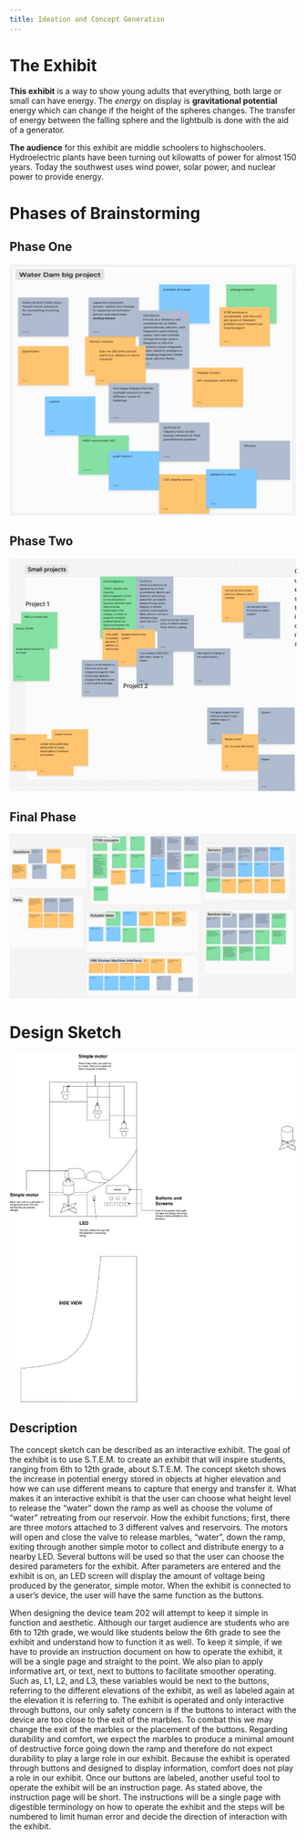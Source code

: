 ```yaml
---
title: Ideation and Concept Generation
---
```

# The Exhibit
**This exhibit** is a way to show young adults that everything, both large or small can have energy. The *energy* on display is **gravitational potential** energy which can change if the height of the spheres changes. The transfer of energy between the falling sphere and the lightbulb is done with the aid of a generator. 

**The audience** for this exhibit are middle schoolers to highschoolers. Hydroelectric plants have been turning out kilowatts of power for almost 150 years. Today the southwest uses wind power, solar power, and nuclear power to provide energy.

# Phases of Brainstorming
## Phase One
![Figure 1. JAM BOARD GROUPING IN BEGINNING](/damproject.jpg)
## Phase Two
![Figure 2. JAM BOARD GROUPING SKETCH](/smallerProjsNotdam.jpg)
## Final Phase
![Figure 3. FINAL JAM BOARD](/docs/finalJamboard.jpg)
# Design Sketch
![Figure 4. CONCEPT SKETCH](/docs/IdeationConcept.jpg)

## Description
The concept sketch can be described as an interactive exhibit. The goal of the exhibit is to use S.T.E.M. to create an exhibit that will inspire students, ranging from 6th to 12th grade, about S.T.E.M. The concept sketch shows the increase in potential energy stored in objects at higher elevation and how we can use different means to capture that energy and transfer it. What makes it an interactive exhibit is that the user can choose what height level to release the “water” down the ramp as well as choose the volume of “water” retreating from our reservoir. How the exhibit functions; first, there are three motors attached to 3 different valves and reservoirs. The motors will open and close the valve to release marbles, “water”, down the ramp, exiting through another simple motor to collect and distribute energy to a nearby LED. Several buttons will be used so that the user can choose the desired parameters for the exhibit. After parameters are entered and the exhibit is on, an LED screen will display the amount of voltage being produced by the generator, simple motor. When the exhibit is connected to a user’s device, the user will have the same function as the buttons.
	
When designing the device team 202 will attempt to keep it simple in function and aesthetic. Although our target audience are students who are 6th to 12th grade, we would like students below the 6th grade to see the exhibit and understand how to function it as well. To keep it simple, if we have to provide an instruction document on how to operate the exhibit, it will be a single page and straight to the point. We also plan to apply informative art, or text, next to buttons to facilitate smoother operating. Such as, L1, L2, and L3, these variables would be next to the buttons, referring to the different elevations of the exhibit,  as well as labeled again at the elevation it is referring to. The exhibit is operated and only interactive through buttons, our only safety concern is if the buttons to interact with the device are too close to the exit of the marbles. To combat this we may change the exit of the marbles or the placement of the buttons. Regarding durability and comfort, we expect the marbles to produce a minimal amount of destructive force going down the ramp and therefore do not expect durability to play a large role in our exhibit. Because the exhibit is operated through buttons and designed to display information, comfort does not play a role in our exhibit. Once our buttons are labeled, another useful tool to operate the exhibit will be an instruction page. As stated above, the instruction page will be short. The instructions will be a single page with digestible terminology on how to operate the exhibit and the steps will be numbered to limit human error and decide the direction of interaction with the exhibit.


